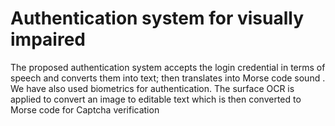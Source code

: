 # Authentication system for visually impaired
The proposed authentication system accepts the login credential in terms of speech and converts them into text; then translates into Morse code sound .  We have also used biometrics for authentication.  The surface OCR is applied to convert an image to editable text which is then converted to Morse code for Captcha verification
